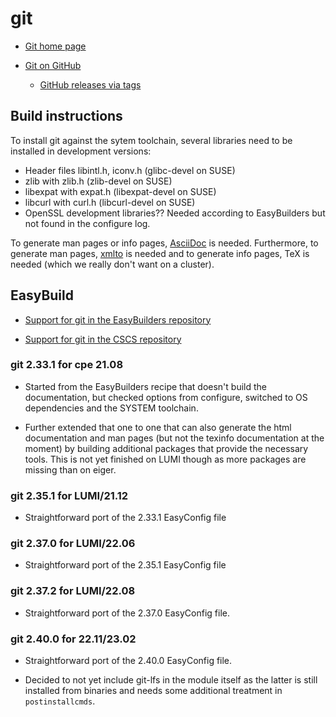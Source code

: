# git

  * [Git home page](https://git-scm.com)

  * [Git on GitHub](https://github.com/git/git)

      * [GitHub releases via tags](https://github.com/git/git/tags)


## Build instructions

To install git against the sytem toolchain, several libraries need to be installed
in development versions:
  * Header files libintl.h, iconv.h (glibc-devel on SUSE)
  * zlib with zlib.h (zlib-devel on SUSE)
  * libexpat with expat.h (libexpat-devel on SUSE)
  * libcurl with curl.h (libcurl-devel on SUSE)
  * OpenSSL development libraries?? Needed according to EasyBuilders but not found
    in the configure log.

To generate man pages or info pages, [AsciiDoc](https://asciidoc.org/)
is needed. Furthermore, to generate man pages, [xmlto](https://pagure.io/xmlto) is
needed and to generate info pages, TeX is needed (which we really don't want on a
cluster).


## EasyBuild

  * [Support for git in the EasyBuilders repository](https://github.com/easybuilders/easybuild-easyconfigs/tree/develop/easybuild/easyconfigs/g/git)

  * [Support for git in the CSCS repository](https://github.com/eth-cscs/production/tree/master/easybuild/easyconfigs/g/git)


### git 2.33.1 for cpe 21.08

  * Started from the EasyBuilders recipe that doesn't build the documentation,
    but checked options from configure, switched to OS dependencies and the
    SYSTEM toolchain.

  * Further extended that one to one that can also generate the html documentation
    and man pages (but not the texinfo documentation at the moment) by building
    additional packages that provide the necessary tools. This is not yet finished
    on LUMI though as more packages are missing than on eiger.

### git 2.35.1 for LUMI/21.12

  * Straightforward port of the 2.33.1 EasyConfig file

### git 2.37.0 for LUMI/22.06

  * Straightforward port of the 2.35.1 EasyConfig file


### git 2.37.2 for LUMI/22.08

  * Straightforward port of the 2.37.0 EasyConfig file.
  
### git 2.40.0 for 22.11/23.02

  * Straightforward port of the 2.40.0 EasyConfig file.
  
  * Decided to not yet include git-lfs in the module itself as the latter is still 
    installed from binaries and needs some additional treatment in `postinstallcmds`.

